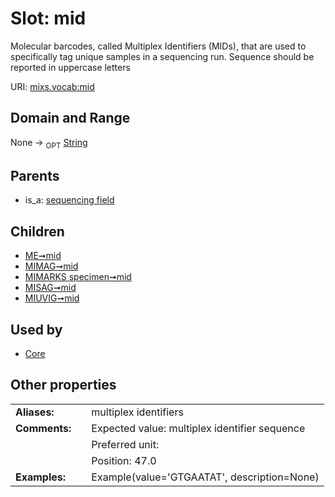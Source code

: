 
# Slot: mid


Molecular barcodes, called Multiplex Identifiers (MIDs), that are used to specifically tag unique samples in a sequencing run. Sequence should be reported in uppercase letters

URI: [mixs.vocab:mid](https://w3id.org/mixs/vocab/mid)


## Domain and Range

None ->  <sub>OPT</sub> [String](types/String.md)

## Parents

 *  is_a: [sequencing field](sequencing_field.md)

## Children

 *  [ME➞mid](ME_mid.md)
 *  [MIMAG➞mid](MIMAG_mid.md)
 *  [MIMARKS specimen➞mid](MIMARKS_specimen_mid.md)
 *  [MISAG➞mid](MISAG_mid.md)
 *  [MIUVIG➞mid](MIUVIG_mid.md)

## Used by

 * [Core](Core.md)

## Other properties

|  |  |  |
| --- | --- | --- |
| **Aliases:** | | multiplex identifiers |
| **Comments:** | | Expected value: multiplex identifier sequence |
|  | | Preferred unit:  |
|  | | Position: 47.0 |
| **Examples:** | | Example(value='GTGAATAT', description=None) |


